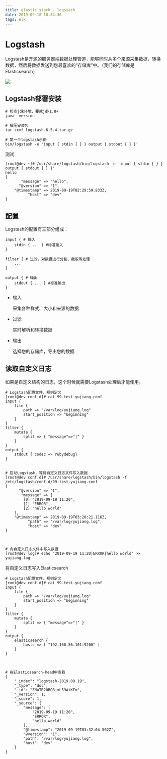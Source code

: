 ```yaml
---
title: elastic stack - logstash
date: 2019-09-18 18:34:36
tags: elk
---
```


# Logstash

Logstash是开源的服务器端数据处理管道，能够同时从多个来源采集数据，转换数据，然后将数据发送到您最喜欢的“存储库”中。（我们的存储库是Elasticsearch）

![](<https://www.elastic.co/guide/en/logstash/current/static/images/basic_logstash_pipeline.png>)

## Logstash部署安装

```
# 检查jdk环境，要就jdk1.8+
java -version

# 解压安装包
tar zxvf logstash-6.5.4.tar.gz

# 第一个logstash示例
bin/logstash -e 'input { stdin { } } output { stdout { } }'
```

测试

```
[root@dev ~]# /usr/share/logstash/bin/logstash -e 'input { stdin { } } output { stdout { } }'
hello
{
       "message" => "hello",
      "@version" => "1",
    "@timestamp" => 2019-09-19T02:29:59.833Z,
          "host" => "dev"
}
```

## 配置

Logstash的配置有三部分组成：

```
input {	# 输入
    stdin { ... } #标准输入
}

filter { # 过滤，对数据进行分割、截取等处理
    ...
}

output { # 输出
    stdout { ... } #标准输出
}
```

- 输入

  采集各种样式、大小和来源的数据

- 过滤

  实时解析和转换数据

- 输出

  选择您的存储库，导出您的数据

## 读取自定义日志

如果是自定义结构的日志，这个时候就需要Logstash处理后才能使用。

```
# Logstash配置文件，规则定义
[root@dev conf.d]# cat 99-test-yujiang.conf 
input {
    file {
        path => "/var/log/yujiang.log"
        start_position => "beginning"
    }
}
filter {
    mutate {
        split => { "message"=>"|" }
    }
}
output {
    stdout { codec => rubydebug}
}


# 启动Logstash，等待自定义日志文件写入数据
[root@dev conf.d]# /usr/share/logstash/bin/logstash -f /etc/logstash/conf.d/99-test-yujiang.conf
{
      "@version" => "1",
       "message" => [
        [0] "2019-09-19 11:20",
        [1] "ERROR",
        [2] "hello world"
    ],
    "@timestamp" => 2019-09-19T03:20:21.116Z,
          "path" => "/var/log/yujiang.log",
          "host" => "dev"
}



# 向自定义日志文件中写入数据
[root@dev log]# echo "2019-09-19 11:20|ERROR|hello world" >> yujiang.log 
```

将自定义日志写入Elasticsearch

```
# Logstash配置文件，规则定义
[root@dev conf.d]# cat 99-test-yujiang.conf
input {
    file {
        path => "/var/log/yujiang.log"
        start_position => "beginning"
    }
}
filter {
    mutate {
        split => { "message"=>"|" }
    }
}
output {
    elasticsearch {
        hosts => [ "192.168.56.101:9200" ]
    }
}



# 在Elasticsearch-head中查看
{
	"_index": "logstash-2019.09.19",
	"_type": "doc",
	"_id": "ZNuTR20BQ8jxL59AtKFm",
	"_version": 1,
	"_score": 1,
	"_source": {
		"message": [
			"2019-09-19 11:20",
			"ERROR",
			"hello world"
		],
		"@timestamp": "2019-09-19T03:32:04.502Z",
		"@version": "1",
		"path": "/var/log/yujiang.log",
		"host": "dev"
	}
}
```

